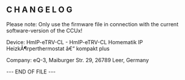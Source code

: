 ﻿C H A N G E L O G
-----------------

Please note: Only use the firmware file in connection with the current software-version of the CCUx!

Device:      HmIP-eTRV-CL - HmIP-eTRV-CL
Homematik IP HeizkÃ¶rperthermostat â€“ kompakt plus

Company:     eQ-3, Maiburger Str. 29, 26789 Leer, Germany



--- END OF FILE ---
